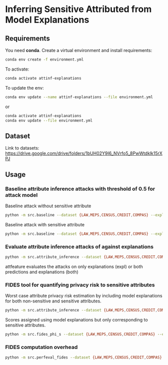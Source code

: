 # Inferring Sensitive Attributed from Model Explanations


## Requirements

You need __conda__. Create a virtual environment and install requirements:

```bash
conda env create -f environment.yml
```

To activate:

```bash
conda activate attinf-explanations
```

To update the env:

```bash
conda env update --name attinf-explanations --file environment.yml
```

or

```bash
conda activate attinf-explanations
conda env update --file environment.yml
```

## Dataset

Link to datasets: https://drive.google.com/drive/folders/1bUH02Y9I6_NVrfo5_8PwWtdklk15rXPJ

## Usage

### Baseline attribute inference attacks with threshold of 0.5 for attack model


Baseline attack without sensitive attribute

```bash
python -m src.baseline --dataset {LAW,MEPS,CENSUS,CREDIT,COMPAS} --explanations {IntegratedGradients,smoothgrad,DeepLift,GradientShap}
```

Baseline attack with sensitive attribute

```bash
python -m src.baseline --dataset {LAW,MEPS,CENSUS,CREDIT,COMPAS} --explanations {IntegratedGradients,smoothgrad,DeepLift,GradientShap} --with_sattr True
```


### Evaluate attribute inference attacks of against explanations

```bash
python -m src.attribute_inference --dataset {LAW,MEPS,CENSUS,CREDIT,COMPAS} --explanations {IntegratedGradients,smoothgrad,DeepLift,GradientShap} --attfeature {both,expl}
```
attfeature evaluates the attacks on only explanations (expl) or both predictions and explanations (both)

### FIDES tool for quantifying privacy risk to sensitive attributes

Worst case attribute privacy risk estimation by including model explanations for both non-sensitive and sensitive attributes.

```bash
python -m src.attribute_inference --dataset {LAW,MEPS,CENSUS,CREDIT,COMPAS} --explanations {IntegratedGradients,smoothgrad,DeepLift,GradientShap} --attfeature expl --with_sattr True
```

Scores assigned using model explanations but only corresponding to sensitive attributes.
```bash
python -m src.fides_phi_s --dataset {LAW,MEPS,CENSUS,CREDIT,COMPAS} --explanations {IntegratedGradients,smoothgrad,DeepLift,GradientShap}
```

### FIDES computation overhead

```bash
python -m src.perfeval_fides --dataset {LAW,MEPS,CENSUS,CREDIT,COMPAS} --explanations {IntegratedGradients,smoothgrad,DeepLift,GradientShap}
```
